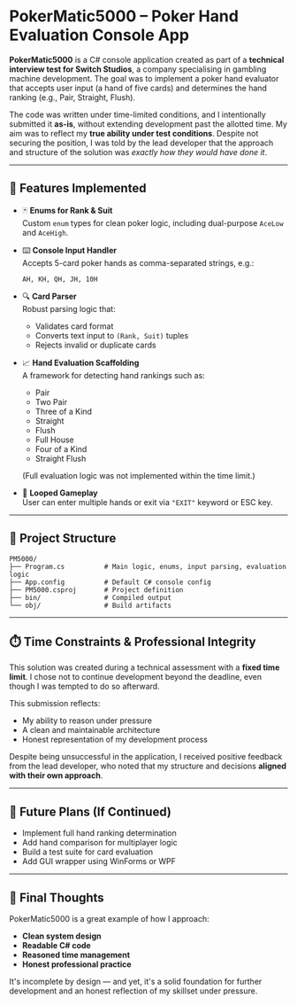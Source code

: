 
# PokerMatic5000 – Poker Hand Evaluation Console App

**PokerMatic5000** is a C# console application created as part of a **technical interview test for Switch Studios**, a company specialising in gambling machine development. The goal was to implement a poker hand evaluator that accepts user input (a hand of five cards) and determines the hand ranking (e.g., Pair, Straight, Flush).

The code was written under time-limited conditions, and I intentionally submitted it **as-is**, without extending development past the allotted time. My aim was to reflect my **true ability under test conditions**. Despite not securing the position, I was told by the lead developer that the approach and structure of the solution was *exactly how they would have done it*.

---

## 🧠 Features Implemented

- 🃏 **Enums for Rank & Suit**  
  Custom `enum` types for clean poker logic, including dual-purpose `AceLow` and `AceHigh`.

- ⌨️ **Console Input Handler**  
  Accepts 5-card poker hands as comma-separated strings, e.g.:
  ```
  AH, KH, QH, JH, 10H
  ```

- 🔍 **Card Parser**  
  Robust parsing logic that:
  - Validates card format
  - Converts text input to `(Rank, Suit)` tuples
  - Rejects invalid or duplicate cards

- 📈 **Hand Evaluation Scaffolding**  
  A framework for detecting hand rankings such as:
  - Pair
  - Two Pair
  - Three of a Kind
  - Straight
  - Flush
  - Full House
  - Four of a Kind
  - Straight Flush

  (Full evaluation logic was not implemented within the time limit.)

- 🔄 **Looped Gameplay**  
  User can enter multiple hands or exit via `"EXIT"` keyword or ESC key.

---

## 📁 Project Structure

```
PM5000/
├── Program.cs          # Main logic, enums, input parsing, evaluation logic
├── App.config          # Default C# console config
├── PM5000.csproj       # Project definition
├── bin/                # Compiled output
└── obj/                # Build artifacts
```

---

## ⏱️ Time Constraints & Professional Integrity

This solution was created during a technical assessment with a **fixed time limit**. I chose not to continue development beyond the deadline, even though I was tempted to do so afterward.

This submission reflects:
- My ability to reason under pressure
- A clean and maintainable architecture
- Honest representation of my development process

Despite being unsuccessful in the application, I received positive feedback from the lead developer, who noted that my structure and decisions **aligned with their own approach**.

---

## 🧪 Future Plans (If Continued)

- Implement full hand ranking determination
- Add hand comparison for multiplayer logic
- Build a test suite for card evaluation
- Add GUI wrapper using WinForms or WPF

---

## 🙌 Final Thoughts

PokerMatic5000 is a great example of how I approach:
- **Clean system design**
- **Readable C# code**
- **Reasoned time management**
- **Honest professional practice**

It's incomplete by design — and yet, it's a solid foundation for further development and an honest reflection of my skillset under pressure.
